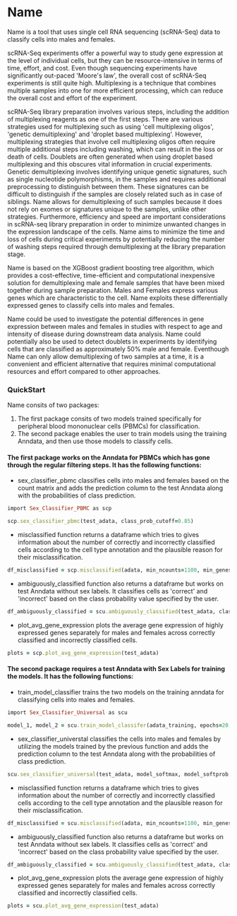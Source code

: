 # Name

Name is a tool that uses single cell RNA sequencing (scRNA-Seq) data to classify cells into males and females. 

scRNA-Seq experiments offer a powerful way to study gene expression at the level of individual cells, but they can be resource-intensive in terms of time, effort, and cost. Even though sequencing experiments have significantly out-paced 'Moore's law', the overall cost of scRNA-Seq experiments is still quite high. Multiplexing is a technique that combines multiple samples into one for more efficient processing, which can reduce the overall cost and effort of the experiment. 

scRNA-Seq library preparation involves various steps, including the addition of multiplexing reagents as one of the first steps. There are various strategies used for multiplexing such as using 'cell multiplexing oligos', 'genetic demultiplexing' and 'droplet based multiplexing'. However, multiplexing strategies that involve cell multiplexing oligos often require multiple additional steps including washing, which can result in the loss or death of cells. Doublets are often generated when using droplet based multiplexing and this obscures vital information in crucial experiments. Genetic demultiplexing involves identifying unique genetic signatures, such as single nucleotide polymorphisms, in the samples and requires additional preprocessing to distinguish between them. These signatures can be difficult to distinguish if the samples are closely related such as in case of siblings. Name allows for demultiplexing of such samples because it does not rely on exomes or signatures unique to the samples, unlike other strategies.  Furthermore, efficiency and speed are important considerations in scRNA-seq library preparation in order to minimize unwanted changes in the expression landscape of the cells. Name aims to minimize the time and loss of cells during critical experiments by potentially reducing the number of washing steps required through demultiplexing at the library preparation stage. 

Name is based on the XGBoost gradient boosting tree algorithm, which provides a cost-effective, time-efficient and computational inexpensive solution for demultiplexing male and female samples that have been mixed together during sample preparation. 
Males and Females express various genes which are characteristic to the cell. Name exploits these differentially expressed genes to classify cells into males and females. 

Name could be used to investigate the potential differences in gene expression between males and females in studies with respect to age and intensity of disease during downstream data analysis. Name could potentially also be used to detect doublets in experiments by identifying cells that are classified as approximately 50% male and female. Eventhough Name can only allow demultiplexing of two samples at a time, it is a convenient and efficient alternative that requires minimal computational resources and effort compared to other approaches.


### QuickStart
Name consits of two packages:
1. The first package consits of two models trained specifically for peripheral blood mononuclear cells (PBMCs) for classification. 
2. The second package enables the user to train models using the training Anndata, and then use those models to classify cells.

#### The first package works on the Anndata for PBMCs which has gone through the regular filtering steps. It has the following functions:
- sex_classifier_pbmc classifies cells into males and females based on the count matrix and adds the prediction column to the test Anndata along with the probabilities of class prediction.
```ruby
import Sex_Classifier_PBMC as scp

scp.sex_classifier_pbmc(test_adata, class_prob_cutoff=0.85)
```
- misclassified function returns a dataframe which tries to gives information about the number of correctly and incorrectly classified cells according to the cell type annotation and the plausible reason for their misclassification.
```ruby
df_misclassified = scp.misclassified(adata, min_ncounts=1100, min_genes=300, min_mtfrac=0.04, misclass_cutoff=0.85)
```
- ambiguously_classified function also returns a dataframe but works on test Anndata without sex labels. It classifies cells as 'correct' and 'incorrect'  based on the class probability value specified by the user.
```ruby
df_ambiguously_classified = scu.ambiguously_classified(test_adata, class_prob_cutoff=0.85)
```
- plot_avg_gene_expression plots the average gene expression of highly expressed genes separately for males and females across correctly classified and incorrectly classified cells.
```ruby
plots = scp.plot_avg_gene_expression(test_adata) 
``` 

#### The second package requires a test Anndata with Sex Labels for training the models. It has the following functions:
- train_model_classifier trains the two models on the training anndata for classifying cells into males and females.
```ruby
import Sex_Classifier_Universal as scu

model_1, model_2 = scu.train_model_classifer(adata_training, epochs=20, max_depth=10, eta=0.15, predict=True)
```
- sex_classifier_universtal classifies the cells into males and females by utilizing the models trained by the previous function and adds the prediction column to the test Anndata along with the probabilities of class prediction.
```ruby
scu.sex_classifier_universal(test_adata, model_softmax, model_softprob, class_prob_cutoff=0.85)
```
- misclassified function returns a dataframe which tries to gives information about the number of correctly and incorrectly classified cells according to the cell type annotation and the plausible reason for their misclassification.
```ruby
df_misclassified = scu.misclassified(adata, min_ncounts=1100, min_genes=300, min_mtfrac=0.04, misclass_cutoff=0.85)
```
- ambiguously_classified function also returns a dataframe but works on test Anndata without sex labels. It classifies cells as 'correct' and 'incorrect'  based on the class probability value specified by the user.
```ruby
df_ambiguously_classified = scu.ambiguously_classified(test_adata, class_prob_cutoff=0.85)
```
- plot_avg_gene_expression plots the average gene expression of highly expressed genes separately for males and females across correctly classified and incorrectly classified cells.
```ruby
plots = scu.plot_avg_gene_expression(test_adata) 
``` 


